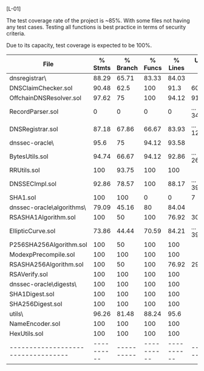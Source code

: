 [L-01]

The test coverage rate of the project is ~85%. With some files not having any test cases. Testing all functions is best practice in terms of security criteria.

Due to its capacity, test coverage is expected to be 100%.

|File                              |  % Stmts | % Branch |  % Funcs |  % Lines |Uncovered Lines |
|----------------------------------|----------|----------|----------|----------|----------------|
| dnsregistrar\                    |    88.29 |    65.71 |    83.33 |    84.03 |                |
|  DNSClaimChecker.sol             |    90.48 |     62.5 |      100 |     91.3 |          60,63 |
|  OffchainDNSResolver.sol         |    97.62 |       75 |      100 |    94.12 |     91,119,126 |
|  RecordParser.sol                |        0 |        0 |        0 |        0 |... 34,37,38,39 |
|  DNSRegistrar.sol                |    87.18 |    67.86 |    66.67 |    83.93 |... 128,169,202 |
| dnssec-oracle\                   |     95.6 |       75 |    94.12 |    93.58 |                |
|  BytesUtils.sol                  |    94.74 |    66.67 |    94.12 |    92.86 |... 266,267,373 |
|  RRUtils.sol                     |      100 |    93.75 |      100 |      100 |                |
|  DNSSECImpl.sol                  |    92.86 |    78.57 |      100 |    88.17 |... 394,405,421 |
|  SHA1.sol                        |      100 |      100 |        0 |        0 |              7 |
| dnssec-oracle\algorithms\        |    79.09 |    45.16 |       80 |    84.04 |                |
|  RSASHA1Algorithm.sol            |      100 |       50 |      100 |    76.92 |       30,31,32 |
|  EllipticCurve.sol               |    73.86 |    44.44 |    70.59 |    84.21 |... 394,397,411 |
|  P256SHA256Algorithm.sol         |      100 |       50 |      100 |      100 |                |
|  ModexpPrecompile.sol            |      100 |      100 |      100 |      100 |                |
|  RSASHA256Algorithm.sol          |      100 |       50 |      100 |    76.92 |       29,30,31 |
|  RSAVerify.sol                   |      100 |      100 |      100 |      100 |                |
| dnssec-oracle\digests\           |      100 |      100 |      100 |      100 |                |
|  SHA1Digest.sol                  |      100 |      100 |      100 |      100 |                |
|  SHA256Digest.sol                |      100 |      100 |      100 |      100 |                |
| utils\                           |    96.26 |    81.48 |    88.24 |     95.6 |                |
|  NameEncoder.sol                 |      100 |      100 |      100 |      100 |                |
|  HexUtils.sol                    |      100 |      100 |      100 |      100 |                |
|----------------------------------|----------|----------|----------|----------|----------------|